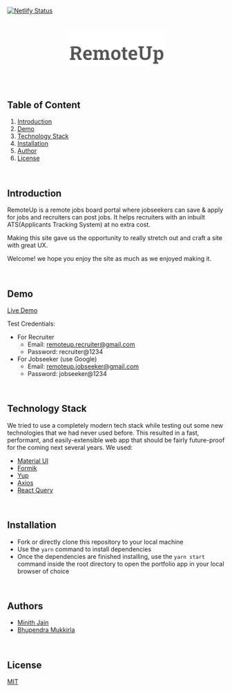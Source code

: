 [![Netlify Status](https://api.netlify.com/api/v1/badges/3a60744f-678f-4f08-a360-7d2e2dcb6560/deploy-status)](https://app.netlify.com/sites/remote-up/deploys)

#
<p align="center">
        <a href="https://remote-up.netlify.app"><img src="./src/components/AuthProvider/RemoteUp.png" height="80">
        <h4 align="center"></h4><br/></a>
</p>

#

## Table of Content 
1. [Introduction](#introduction)
2. [Demo](#demo)
3. [Technology Stack](#technology-stack)
4. [Installation](#installation)
5. [Author](#author)
6. [License](#license)

<br/>

## Introduction
RemoteUp is a remote jobs board portal where jobseekers can save & apply for jobs and recruiters can post jobs. It helps recruiters with an inbuilt ATS(Applicants Tracking System) at no extra cost.

Making this site gave us the opportunity to really stretch out and craft a site with great UX.

Welcome! we hope you enjoy the site as much as we enjoyed making it.

<br/>

## Demo

[Live Demo](https://remote-up.netlify.app)

Test Credentials:
- For Recruiter
  - Email: remoteup.recruiter@gmail.com
  - Password: recruiter@1234
- For Jobseeker (use Google)
  - Email: remoteup.jobseeker@gmail.com
  - Password: jobseeker@1234

<br/>

## Technology Stack
We tried to use a completely modern tech stack while testing out some new technologies that we had never used before. This resulted in a fast, performant, and easily-extensible web app that should be fairly future-proof for the coming next several years. We used:

- [Material UI](https://mui.com)
- [Formik](https://formik.org/)
- [Yup](https://github.com/jquense/yup)
- [Axios](https://axios-http.com/docs/intro)
- [React Query](https://react-query.tanstack.com/)

<br/>

## Installation
- Fork or directly clone this repository to your local machine
- Use the `yarn` command to install dependencies
- Once the dependencies are finished installing, use the `yarn start` command inside the root directory to open the portfolio app in your local browser of choice

<br/>

## Authors

- [Minith Jain](https://www.github.com/minithb)
- [Bhupendra Mukkirla](https://github.com/bhupen13au)

<br/>

## License

[MIT](https://opensource.org/licenses/MIT)
